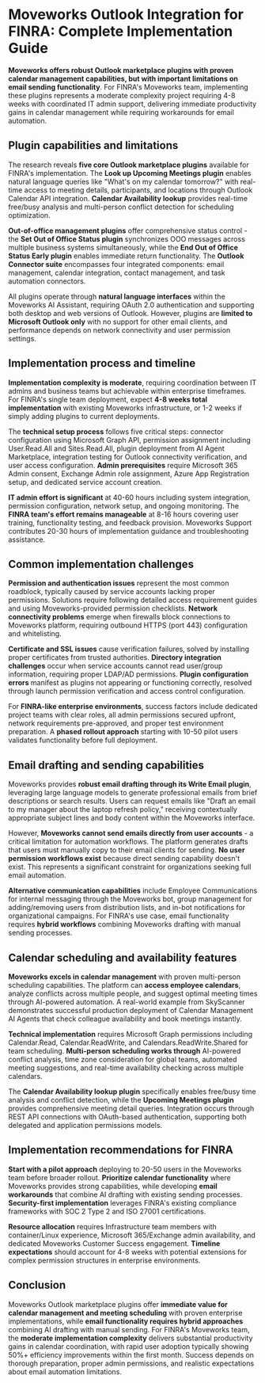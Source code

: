 # Moveworks Outlook Integration for FINRA: Complete Implementation Guide

**Moveworks offers robust Outlook marketplace plugins with proven calendar management capabilities, but with important limitations on email sending functionality**. For FINRA's Moveworks team, implementing these plugins represents a moderate complexity project requiring 4-8 weeks with coordinated IT admin support, delivering immediate productivity gains in calendar management while requiring workarounds for email automation.

## Plugin capabilities and limitations 

The research reveals **five core Outlook marketplace plugins** available for FINRA's implementation. The **Look up Upcoming Meetings plugin** enables natural language queries like "What's on my calendar tomorrow?" with real-time access to meeting details, participants, and locations through Outlook Calendar API integration. **Calendar Availability lookup** provides real-time free/busy analysis and multi-person conflict detection for scheduling optimization.

**Out-of-office management plugins** offer comprehensive status control - the **Set Out of Office Status plugin** synchronizes OOO messages across multiple business systems simultaneously, while the **End Out of Office Status Early plugin** enables immediate return functionality. The **Outlook Connector suite** encompasses four integrated components: email management, calendar integration, contact management, and task automation connectors.

All plugins operate through **natural language interfaces** within the Moveworks AI Assistant, requiring OAuth 2.0 authentication and supporting both desktop and web versions of Outlook. However, plugins are **limited to Microsoft Outlook only** with no support for other email clients, and performance depends on network connectivity and user permission settings.

## Implementation process and timeline

**Implementation complexity is moderate**, requiring coordination between IT admins and business teams but achievable within enterprise timeframes. For FINRA's single team deployment, expect **4-8 weeks total implementation** with existing Moveworks infrastructure, or 1-2 weeks if simply adding plugins to current deployments.

The **technical setup process** follows five critical steps: connector configuration using Microsoft Graph API, permission assignment including User.Read.All and Sites.Read.All, plugin deployment from AI Agent Marketplace, integration testing for Outlook connectivity verification, and user access configuration. **Admin prerequisites** require Microsoft 365 Admin consent, Exchange Admin role assignment, Azure App Registration setup, and dedicated service account creation.

**IT admin effort is significant** at 40-60 hours including system integration, permission configuration, network setup, and ongoing monitoring. The **FINRA team's effort remains manageable** at 8-16 hours covering user training, functionality testing, and feedback provision. Moveworks Support contributes 20-30 hours of implementation guidance and troubleshooting assistance.

## Common implementation challenges

**Permission and authentication issues** represent the most common roadblock, typically caused by service accounts lacking proper permissions. Solutions require following detailed access requirement guides and using Moveworks-provided permission checklists. **Network connectivity problems** emerge when firewalls block connections to Moveworks platform, requiring outbound HTTPS (port 443) configuration and whitelisting.

**Certificate and SSL issues** cause verification failures, solved by installing proper certificates from trusted authorities. **Directory integration challenges** occur when service accounts cannot read user/group information, requiring proper LDAP/AD permissions. **Plugin configuration errors** manifest as plugins not appearing or functioning correctly, resolved through launch permission verification and access control configuration.

For **FINRA-like enterprise environments**, success factors include dedicated project teams with clear roles, all admin permissions secured upfront, network requirements pre-approved, and proper test environment preparation. A **phased rollout approach** starting with 10-50 pilot users validates functionality before full deployment.

## Email drafting and sending capabilities

Moveworks provides **robust email drafting through its Write Email plugin**, leveraging large language models to generate professional emails from brief descriptions or search results. Users can request emails like "Draft an email to my manager about the laptop refresh policy," receiving contextually appropriate subject lines and body content within the Moveworks interface.

However, **Moveworks cannot send emails directly from user accounts** - a critical limitation for automation workflows. The platform generates drafts that users must manually copy to their email clients for sending. **No user permission workflows exist** because direct sending capability doesn't exist. This represents a significant constraint for organizations seeking full email automation.

**Alternative communication capabilities** include Employee Communications for internal messaging through the Moveworks bot, group management for adding/removing users from distribution lists, and in-bot notifications for organizational campaigns. For FINRA's use case, email functionality requires **hybrid workflows** combining Moveworks drafting with manual sending processes.

## Calendar scheduling and availability features

**Moveworks excels in calendar management** with proven multi-person scheduling capabilities. The platform can **access employee calendars**, analyze conflicts across multiple people, and suggest optimal meeting times through AI-powered automation. A real-world example from SkyScanner demonstrates successful production deployment of Calendar Management AI Agents that check colleague availability and book meetings instantly.

**Technical implementation** requires Microsoft Graph permissions including Calendar.Read, Calendar.ReadWrite, and Calendars.ReadWrite.Shared for team scheduling. **Multi-person scheduling works through** AI-powered conflict analysis, time zone consideration for global teams, automated meeting suggestions, and real-time availability checking across multiple calendars.

The **Calendar Availability lookup plugin** specifically enables free/busy time analysis and conflict detection, while the **Upcoming Meetings plugin** provides comprehensive meeting detail queries. Integration occurs through REST API connections with OAuth-based authentication, supporting both delegated and application permissions models.

## Implementation recommendations for FINRA

**Start with a pilot approach** deploying to 20-50 users in the Moveworks team before broader rollout. **Prioritize calendar functionality** where Moveworks provides strong capabilities, while developing **email workarounds** that combine AI drafting with existing sending processes. **Security-first implementation** leverages FINRA's existing compliance frameworks with SOC 2 Type 2 and ISO 27001 certifications.

**Resource allocation** requires Infrastructure team members with container/Linux experience, Microsoft 365/Exchange admin availability, and dedicated Moveworks Customer Success engagement. **Timeline expectations** should account for 4-8 weeks with potential extensions for complex permission structures in enterprise environments.

## Conclusion

Moveworks Outlook marketplace plugins offer **immediate value for calendar management and meeting scheduling** with proven enterprise implementations, while **email functionality requires hybrid approaches** combining AI drafting with manual sending. For FINRA's Moveworks team, the **moderate implementation complexity** delivers substantial productivity gains in calendar coordination, with rapid user adoption typically showing 50%+ efficiency improvements within the first month. Success depends on thorough preparation, proper admin permissions, and realistic expectations about email automation limitations.